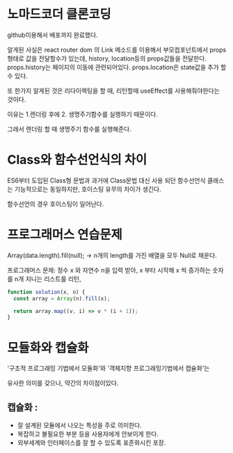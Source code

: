 # 노마드코더 클론코딩

github이용해서 배포까지 완료했다.

알게된 사실은 react router dom 의 Link 메소드를 이용해서 부모컴포넌트에서 props형태로 값을 전달할수가 있는데, history, location등의 props값들을 전달한다. props.history는 페이지의 이동에 관련되어있다. props.location은 state값을 추가 할 수 있다.

또 한가지 알게된 것은 리다이렉팅을 할 때, 리턴할때 useEffect를 사용해줘야한다는 것이다.

이유는 1.렌더링 후에 2. 생명주기함수를 실행하기 때문이다.

그래서 렌더링 할 때 생명주기 함수를 실행해준다.

# Class와 함수선언식의 차이

ES6부터 도입된 Class형 문법과 과거에 Class문법 대신 사용 되던 함수선언식 클래스는 기능적으로는 동일하지만, 호이스팅 유무의 차이가 생긴다.

함수선언의 경우 호이스팅이 일어난다.

# 프로그래머스 연습문제

Array(data.length).fill(null);
-> n개의 length를 가진 배열을 모두 Null로 채운다.

프로그래머스 문제: 정수 x 와 자연수 n을 입력 받아, x 부터 시작해 x 씩 증가하는 숫자를 n개 지니는 리스트를 리턴,

```jsx
function solution(x, n) {
  const array = Array(n).fill(x);

  return array.map((v, i) => v * (i + 1));
}
```

# 모듈화와 캡슐화

'구조적 프로그래밍 기법에서 모듈화'와
'객체지향 프로그래밍기법에서 캡슐화'는

유사한 의미를 갖으나, 약간의 차이점이있다.

## 캡슐화 :

- 잘 설계된 모듈에서 나오는 특성을 주로 의미한다.
- 복잡하고 불필요한 부분 등을 사용자에게 안보이게 한다.
- 외부세계와 인터페이스를 잘 할 수 있도록 표준화시킨 포장.

